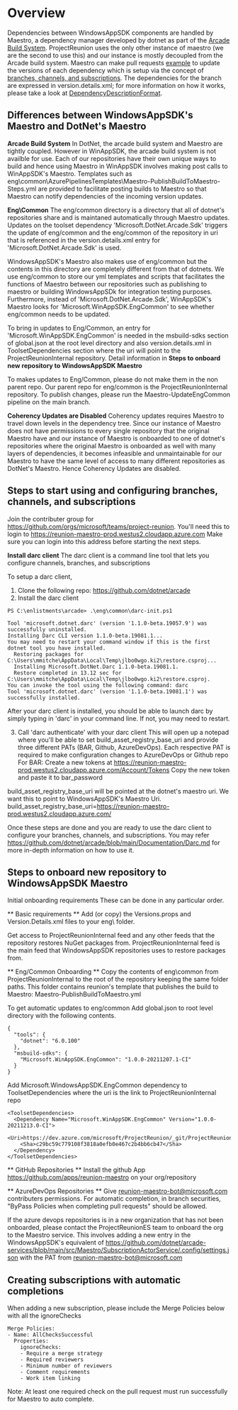 # Overview
Dependencies between WindowsAppSDK components are handled by Maestro, a dependency manager 
developed by dotnet as part of the [Arcade Build System](https://github.com/dotnet/arcade). 
ProjectReunion uses the only other instance of maestro (we are the second to use this) and our 
instance is mostly decoupled from the Arcade build system. Maestro can make pull requests [example](https://dev.azure.com/microsoft/ProjectReunion/_git/ProjectReunionInternal/pullrequest/6073284) 
to update the versions of each dependency which is setup via the concept of [branches, channels, and subscriptions](https://github.com/dotnet/arcade/blob/main/Documentation/BranchesChannelsAndSubscriptions.md). The dependencies for the branch are expressed in version.details.xml; for more information on how it works, please take a look at [DependencyDescriptionFormat](https://github.com/dotnet/arcade/blob/main/Documentation/DependencyDescriptionFormat.md).

## Differences between WindowsAppSDK's Maestro and DotNet's Maestro
**Arcade Build System**
In DotNet, the arcade build system and Maestro are tightly coupled. However in WinAppSDK, the arcade build
system is not availble for use. Each of our repositories have their own unique ways to build and hence
using Maestro in WinAppSDK involves making post calls to WinAppSDK's Maestro. 
Templates such as eng\common\AzurePipelinesTemplates\Maestro-PublishBuildToMaestro-Steps.yml are provided
to facilitate posting builds to Maestro so that Maestro can notify dependencies of the incoming version updates.

**Eng\Common**
The eng/common directory is a directory that all of dotnet's repositories share and is maintaned 
automatically through Maestro updates. Updates on the toolset dependency 'Microsoft.DotNet.Arcade.Sdk' 
triggers the update of eng/common and the eng/common of the repository in uri that is referenced in the 
version.details.xml entry for 'Microsoft.DotNet.Arcade.Sdk' is used. 

WindowsAppSDK's Maestro also makes use of eng/common but the contents in this directory are completely 
different from that of dotnets. We use eng/common to store our yml templates and scripts that facilitates
the functions of Maestro between our repositories such as publishing to maestro or building WindowsAppSDk
for integration testing purposes. Furthermore, instead of 'Microsoft.DotNet.Arcade.Sdk', 
WinAppSDK's Maestro looks for 'Microsoft.WinAppSDK.EngCommon' to see whether eng/common needs to be updated.

To bring in updates to Eng/Common, an entry for 'Microsoft.WinAppSDK.EngCommon' is needed in the 
msbuild-sdks section of global.json at the root level directory and also version.details.xml
in ToolsetDependencies section where the uri will point to the ProjectReunionInternal repository.
Detail information in **Steps to onboard new repository to WindowsAppSDK Maestro**

To makes updates to Eng/Common, please do not make them in the non parent repo. Our parent repo for eng/common
is the ProjectReunionInternal repository.
To publish changes, please run the Maestro-UpdateEngCommon pipeline on the main branch. 

**Coherency Updates are Disabled**
Coherency updates requires Maestro to travel down levels in the dependency tree. 
Since our instance of Maestro does not have permissions to every single repository that the 
original Maestro have and our instance of Maestro is onboarded to one of dotnet's 
repositories where the original Maestro is onboarded as well with many layers of dependencies,
it becomes infeasible and unmaintainable for our Maestro to have the same level of access to 
many different repositories as DotNet's Maestro. Hence Coherency Updates are disabled. 

## Steps to start using and configuring branches, channels, and subscriptions
Join the contributer group for https://github.com/orgs/microsoft/teams/project-reunion. 
You'll need this to login to https://reunion-maestro-prod.westus2.cloudapp.azure.com
Make sure you can login into this address before starting the next steps.

**Install darc client**
The darc client is a command line tool that lets you configure channels, branches, and subscriptions

To setup a darc client,
1) Clone the following repo: https://github.com/dotnet/arcade
2) Install the darc client
```
PS C:\enlistments\arcade> .\eng\common\darc-init.ps1

Tool 'microsoft.dotnet.darc' (version '1.1.0-beta.19057.9') was successfully uninstalled.
Installing Darc CLI version 1.1.0-beta.19081.1...
You may need to restart your command window if this is the first dotnet tool you have installed.
  Restoring packages for C:\Users\mmitche\AppData\Local\Temp\jlbo0wgo.ki2\restore.csproj...
  Installing Microsoft.DotNet.Darc 1.1.0-beta.19081.1.
  Restore completed in 13.12 sec for C:\Users\mmitche\AppData\Local\Temp\jlbo0wgo.ki2\restore.csproj.
You can invoke the tool using the following command: darc
Tool 'microsoft.dotnet.darc' (version '1.1.0-beta.19081.1') was successfully installed.
```
After your darc client is installed, you should be able to launch darc by simply typing in 'darc' 
in your command line.
If not, you may need to restart.

3) Call 'darc authenticate' with your darc client
This will open up a notepad where you'll be able to set build_asset_registry_base_uri and provide
three different PATs (BAR, Github, AzureDevOps). 
Each respective PAT is required to make configuration changes to AzureDevOps or Github repo
For BAR:
Create a new tokens at https://reunion-maestro-prod.westus2.cloudapp.azure.com/Account/Tokens
Copy the new token and paste it to bar_password

build_asset_registry_base_uri will be pointed at the dotnet's maestro uri. We want this to point to 
WindowsAppSDK's Maestro Uri.
build_asset_registry_base_uri=https://reunion-maestro-prod.westus2.cloudapp.azure.com/

Once these steps are done and you are ready to use the darc client to configure your branches, 
channels, and subscriptions.
You may refer https://github.com/dotnet/arcade/blob/main/Documentation/Darc.md for more in-depth 
information on how to use it. 

## Steps to onboard new repository to WindowsAppSDK Maestro
Initial onboarding requirements
These can be done in any particular order. 

** Basic requirements **
Add (or copy) the Versions.props and Version.Details.xml files to your eng\ folder.

Get access to ProjectReunionInternal feed and any other feeds that the repository restores NuGet packages
from. ProjectReunionInternal feed is the main feed that WindowsAppSDK repositories uses to restore packages from. 

** Eng/Common Onboarding **
Copy the contents of eng\common from ProjectReunionInternal to the root of the repository keeping the same folder paths.
This folder contains reunion's template that publishes the build to Maestro: Maestro-PublishBuildToMaestro.yml

To get automatic updates to eng/common
Add global.json to root level directory with the following contents.
```
{
  "tools": {
    "dotnet": "6.0.100"
  },
  "msbuild-sdks": {
    "Microsoft.WinAppSDK.EngCommon": "1.0.0-20211207.1-CI"
  }
}
```
Add Microsoft.WindowsAppSDK.EngCommon dependency to ToolsetDependencies where the uri is the link to
ProjectReunionInternal repo
```
<ToolsetDependencies>
  <Dependency Name="Microsoft.WinAppSDK.EngCommon" Version="1.0.0-20211213.0-CI">
    <Uri>https://dev.azure.com/microsoft/ProjectReunion/_git/ProjectReunionInternal</Uri>
    <Sha>c29bc59c779108f3818a0efb0e467c2b4bb6cb47</Sha>
  </Dependency>
</ToolsetDependencies>
```

** GitHub Repositories **
Install the github App https://github.com/apps/reunion-maestro on your org/repository

** AzureDevOps Repositories **
Give reunion-maestro-bot@microsoft.com contributers permissions.
For automatic completion, in branch securities, "ByPass Policies when completing pull requests" should be allowed.

If the azure devops repositories is in a new organization that has not been onboarded, please contact the 
ProjectReunionES team to onboard the org to the Maestro service. 
This involves adding a new entry in the WindowsAppSDK's equivalent of 
https://github.com/dotnet/arcade-services/blob/main/src/Maestro/SubscriptionActorService/.config/settings.json
with the PAT from reunion-maestro-bot@microsoft.com

## Creating subscriptions with automatic completions ##
When adding a new subscription, please include the Merge Policies below with all the ignoreChecks 
```
Merge Policies:
- Name: AllChecksSuccessful
  Properties:
    ignoreChecks:
    - Require a merge strategy
    - Required reviewers
    - Minimum number of reviewers
    - Comment requirements
    - Work item linking
```
Note: At least one required check on the pull request must run successfully for Maestro to auto complete. 

